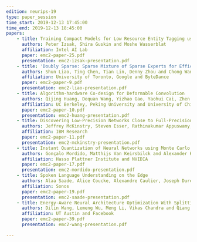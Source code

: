 ```yaml
---
edition: neurips-19
type: paper_session
time_start: 2019-12-13 17:45:00
time_end: 2019-12-13 18:45:00
papers:
    - title: Training Compact Models for Low Resource Entity Tagging using Pre-trained Language Models
      authors: Peter Izsak, Shira Guskin and Moshe Wasserblat
      affiliation: Intel AI Lab
      paper: emc2-paper-25.pdf
      presentation: emc2-izsak-presentation.pdf
    - title: 'Doubly Sparse: Sparse Mixture of Sparse Experts for Efficient Softmax Inference'
      authors: Shun Liao, Ting Chen, Tian Lin, Denny Zhou and Chong Wang
      affiliation: University of Toronto, Google and ByteDance
      paper: emc2-paper-9.pdf
      presentation: emc2-liao-presentation.pdf
    - title: Algorithm-hardware Co-design for Deformable Convolution
      authors: Qijing Huang, Dequan Wang, Yizhao Gao, Yaohui Cai, Zhen Dong, Bichen Wu, Kurt Keutzer and John Wawrzynek
      affiliation: UC Berkeley, Peking University and University of Chinese Academy of Science
      paper: emc2-paper-10.pdf
      presentation: emc2-huang-presentation.pdf
    - title: Discovering Low-Precision Networks Close to Full-Precision Networks for Efficient Inference
      authors: Jeffrey McKinstry, Steven Esser, Rathinakumar Appuswamy, Deepika Bablani, John Arthur, Izzet Yildiz and Dharmendra Modha
      affiliation: IBM Research
      paper: emc2-paper-11.pdf
      presentation: emc2-mckinstry-presentation.pdf
    - title: Instant Quantization of Neural Networks using Monte Carlo Methods
      authors: Gonçalo Mordido, Matthijs Van Keirsbilck and Alexander Keller
      affiliation: Hasso Plattner Institute and NVIDIA
      paper: emc2-paper-17.pdf
      presentation: emc2-mordido-presentation.pdf
    - title: Spoken Language Understanding on the Edge
      authors: Alaa Saade, Alice Coucke, Alexandre Caulier, Joseph Dureau, Adrien Ball, Théodore Bluche, David Leroy, Clément Doumouro, Thibault Gisselbrecht, Francesco Caltagirone, Thibaut Lavril and Maël Primet
      affiliation: Sonos
      paper: emc2-paper-19.pdf
      presentation: emc2-saade-presentation.pdf
    - title: Energy-Aware Neural Architecture Optimization With Splitting Steepest Descent
      authors: Dilin Wang, Lemeng Wu, Meng Li, Vikas Chandra and Qiang Liu
      affiliation: UT Austin and Facebook
      paper: emc2-paper-39.pdf
      presentation: emc2-wang-presentation.pdf

---
```

